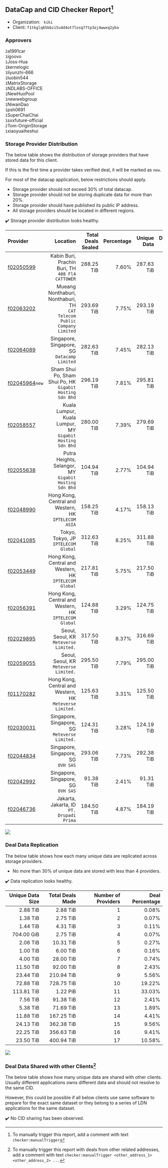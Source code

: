 ## DataCap and CID Checker Report[^1]
 - Organization: ` kiki`
 - Client: `f1tkglq65bbzi5u4d4ot7losq77tp3oj4wwxq2yba`
### Approvers
`2`a1991car<br/>`1`igoovo<br/>`1`Joss-Hua<br/>`1`kernelogic<br/>`1`liyunzhi-666<br/>`1`luobin544<br/>`1`MatrixStorage<br/>`1`NDLABS-OFFICE<br/>`1`NewHuoPool<br/>`1`newwebgroup<br/>`1`NiwanDao<br/>`1`psh0691<br/>`1`SuperChaiChai<br/>`1`sxxfuture-official<br/>`2`Tom-OriginStorage<br/>`1`xiaoyuaiheshui

### Storage Provider Distribution
The below table shows the distribution of storage providers that have stored data for this client.

If this is the first time a provider takes verified deal, it will be marked as `new`.

For most of the datacap application, below restrictions should apply.
 - Storage provider should not exceed 30% of total datacap.
 - Storage provider should not be storing duplicate data for more than 20%.
 - Storage provider should have published its public IP address.
 - All storage providers should be located in different regions.

✔️ Storage provider distribution looks healthy.

| Provider                                                    |                                                                   Location | Total Deals Sealed | Percentage | Unique Data | Duplicate Deals |
| :---------------------------------------------------------- | -------------------------------------------------------------------------: | -----------------: | ---------: | ----------: | --------------: |
| [f02050599](https://filfox.info/en/address/f02050599)       |                        Kabin Buri, Prachin Buri, TH<br/>`408 Fl4 CATTOWER` |         288.25 TiB |      7.60% |  287.63 TiB |           0.22% |
| [f02063202](https://filfox.info/en/address/f02063202)       | Mueang Nonthaburi, Nonthaburi, TH<br/>`CAT Telecom Public Company Limited` |         293.69 TiB |      7.75% |  293.19 TiB |           0.17% |
| [f02064089](https://filfox.info/en/address/f02064089)       |                            Singapore, Singapore, SG<br/>`Datacamp Limited` |         282.63 TiB |      7.45% |  282.13 TiB |           0.18% |
| [f02045964](https://filfox.info/en/address/f02045964)`new`  |               Sham Shui Po, Sham Shui Po, HK<br/>`Gigabit Hosting Sdn Bhd` |         296.19 TiB |      7.81% |  295.81 TiB |           0.13% |
| [f02058557](https://filfox.info/en/address/f02058557)       |               Kuala Lumpur, Kuala Lumpur, MY<br/>`Gigabit Hosting Sdn Bhd` |         280.00 TiB |      7.39% |  279.69 TiB |           0.11% |
| [f02055638](https://filfox.info/en/address/f02055638)       |                  Putra Heights, Selangor, MY<br/>`Gigabit Hosting Sdn Bhd` |         104.94 TiB |      2.77% |  104.94 TiB |           0.00% |
| [f02048990](https://filfox.info/en/address/f02048990)       |                    Hong Kong, Central and Western, HK<br/>`IPTELECOM ASIA` |         158.25 TiB |      4.17% |  158.13 TiB |           0.08% |
| [f02041085](https://filfox.info/en/address/f02041085)       |                                    Tokyo, Tokyo, JP<br/>`IPTELECOM Global` |         312.63 TiB |      8.25% |  311.88 TiB |           0.24% |
| [f02053449](https://filfox.info/en/address/f02053449)       |                  Hong Kong, Central and Western, HK<br/>`IPTELECOM Global` |         217.81 TiB |      5.75% |  217.50 TiB |           0.14% |
| [f02056391](https://filfox.info/en/address/f02056391)       |                  Hong Kong, Central and Western, HK<br/>`IPTELECOM Global` |         124.88 TiB |      3.29% |  124.75 TiB |           0.10% |
| [f02029895](https://filfox.info/en/address/f02029895)       |                                  Seoul, Seoul, KR<br/>`Meteverse Limited.` |         317.50 TiB |      8.37% |  316.69 TiB |           0.26% |
| [f02059055](https://filfox.info/en/address/f02059055)       |                                  Seoul, Seoul, KR<br/>`Meteverse Limited.` |         295.50 TiB |      7.79% |  295.00 TiB |           0.17% |
| [f01170282](https://filfox.info/en/address/f01170282)       |                Hong Kong, Central and Western, HK<br/>`Meteverse Limited.` |         125.63 TiB |      3.31% |  125.50 TiB |           0.10% |
| [f02030031](https://filfox.info/en/address/f02030031)       |                          Singapore, Singapore, SG<br/>`Meteverse Limited.` |         124.31 TiB |      3.28% |  124.19 TiB |           0.10% |
| [f02044834](https://filfox.info/en/address/f02044834)       |                                     Singapore, Singapore, SG<br/>`OVH SAS` |         293.06 TiB |      7.73% |  292.38 TiB |           0.23% |
| [f02042992](https://filfox.info/en/address/f02042992)       |                                     Singapore, Singapore, SG<br/>`OVH SAS` |          91.38 TiB |      2.41% |   91.31 TiB |           0.07% |
| [f02046736](https://filfox.info/en/address/f02046736)       |                               Jakarta, Jakarta, ID<br/>`PT. Drupadi Prima` |         184.50 TiB |      4.87% |  184.19 TiB |           0.17% |

<img src="https://raw.githubusercontent.com/data-preservation-programs/filplus-checker-assets/main/filecoin-project/filecoin-plus-large-datasets/issues/1073/1683528824458.png"/>

### Deal Data Replication
The below table shows how each many unique data are replicated across storage providers.

- No more than 30% of unique data are stored with less than 4 providers.

✔️ Data replication looks healthy.

| Unique Data Size | Total Deals Made | Number of Providers | Deal Percentage |
| ---------------: | ---------------: | ------------------: | --------------: |
|         2.88 TiB |         2.88 TiB |                   1 |           0.08% |
|         1.38 TiB |         2.75 TiB |                   2 |           0.07% |
|         1.44 TiB |         4.31 TiB |                   3 |           0.11% |
|       704.00 GiB |         2.75 TiB |                   4 |           0.07% |
|         2.06 TiB |        10.31 TiB |                   5 |           0.27% |
|         1.00 TiB |         6.00 TiB |                   6 |           0.16% |
|         4.00 TiB |        28.00 TiB |                   7 |           0.74% |
|        11.50 TiB |        92.00 TiB |                   8 |           2.43% |
|        23.44 TiB |       210.94 TiB |                   9 |           5.56% |
|        72.88 TiB |       728.75 TiB |                  10 |          19.22% |
|       113.81 TiB |         1.22 PiB |                  11 |          33.03% |
|         7.56 TiB |        91.38 TiB |                  12 |           2.41% |
|         5.38 TiB |        71.69 TiB |                  13 |           1.89% |
|        11.88 TiB |       167.25 TiB |                  14 |           4.41% |
|        24.13 TiB |       362.38 TiB |                  15 |           9.56% |
|        22.25 TiB |       356.63 TiB |                  16 |           9.41% |
|        23.50 TiB |       400.94 TiB |                  17 |          10.58% |

<img src="https://raw.githubusercontent.com/data-preservation-programs/filplus-checker-assets/main/filecoin-project/filecoin-plus-large-datasets/issues/1073/1683528825023.png"/>

### Deal Data Shared with other Clients[^3]
The below table shows how many unique data are shared with other clients.
Usually different applications owns different data and should not resolve to the same CID.

However, this could be possible if all below clients use same software to prepare for the exact same dataset or they belong to a series of LDN applications for the same dataset.

✔️ No CID sharing has been observed.

[^1]: To manually trigger this report, add a comment with text `checker:manualTrigger`

[^2]: Deals from those addresses are combined into this report as they are specified with `checker:manualTrigger`

[^3]: To manually trigger this report with deals from other related addresses, add a comment with text `checker:manualTrigger <other_address_1> <other_address_2> ...`
